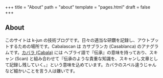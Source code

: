 +++
title = "About"
path = "about"
template = "pages.html"
draft = false
+++

## About

このサイトは k-jun の技術ブログです。日々の適当な研鑽を記録し、アウトプットするための場所です。Cabalascan は カサブランカ (Casablanca) のアナグラムです。[カバラ (Cabala)](https://ja.wikipedia.org/wiki/%E3%82%AB%E3%83%90%E3%83%A9) には ヘブライ語で『伝承』の意味を持っており、スキャン (Scan) と組み合わせて『伝承のような貴重な知識を、スキャンし文章として記録し残していく。』という意味を込めています。カバラのスペル違うじゃんなど細かいことを言う人は嫌いです。

<!-- TODO: ブログの内容や雰囲気を簡潔に伝える。管理人の自己紹介を簡潔に載せるなど -->
